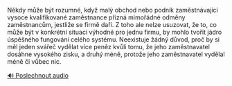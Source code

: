 
Někdy může být rozumné, když malý obchod nebo podnik zaměstnávající vysoce kvalifikované zaměstnance přizná mimořádné odměny zaměstnancům, jestliže se firmě daří. Z toho ale nelze usuzovat, že to, co může být v konkrétní situaci výhodné pro jednu firmu, by mohlo tvořit jádro úspěšného fungování celého systému. Neexistuje žádný důvod, proč by si měl jeden svářeč vydělat více peněz kvůli tomu, že jeho zaměstnavatel dosáhne vysokého zisku, a druhý méně, protože jeho zaměstnavatel vydělal méně či vůbec nic.

[🔊 Poslechnout audio](/data/7-paragraphs/audio/chapter_162/para_010-Nkdy-me-bt-rozumn-kdy-mal-obchod-nebo-podn.mp3)
